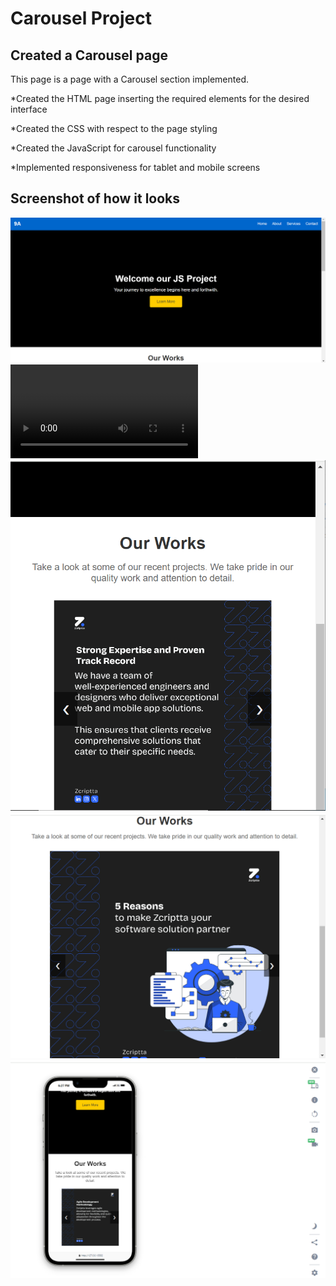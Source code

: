 # Carousel Project

## Created a Carousel page

This page is a page with a Carousel section implemented.

\*Created the HTML page inserting the required elements for the desired interface

\*Created the CSS with respect to the page styling

\*Created the JavaScript for carousel functionality

\*Implemented responsiveness for tablet and mobile screens

## Screenshot of how it looks

<img src="/screenshots/screenshot1.png" alt="image" />
    <video src="/screenshots/video1.mp4"></video>
    <img src="/screenshots/screenshot3.png" alt="image" />
    <img src="/screenshots/screenshot4.png" alt="image" />
    <img src="/screenshots/screenshot5.png" alt="image" />

